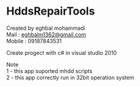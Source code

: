  # HddsRepairTools


Created by eghbal mohammadi<br>
Mail : eghbalm1362@gmail.com<br>
Mobile : 09187843531<br>

Create progect with c# in visual studio 2010

Note<br>
1 - this app suported mhdd scripts<br>
2 - this app correctly run in 32bit operation system<br>
